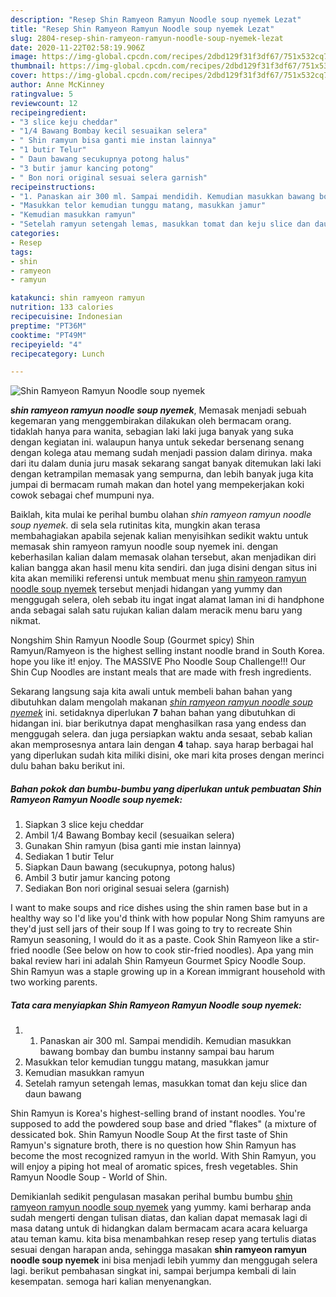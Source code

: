 ```yaml
---
description: "Resep Shin Ramyeon Ramyun Noodle soup nyemek Lezat"
title: "Resep Shin Ramyeon Ramyun Noodle soup nyemek Lezat"
slug: 2804-resep-shin-ramyeon-ramyun-noodle-soup-nyemek-lezat
date: 2020-11-22T02:58:19.906Z
image: https://img-global.cpcdn.com/recipes/2dbd129f31f3df67/751x532cq70/shin-ramyeon-ramyun-noodle-soup-nyemek-foto-resep-utama.jpg
thumbnail: https://img-global.cpcdn.com/recipes/2dbd129f31f3df67/751x532cq70/shin-ramyeon-ramyun-noodle-soup-nyemek-foto-resep-utama.jpg
cover: https://img-global.cpcdn.com/recipes/2dbd129f31f3df67/751x532cq70/shin-ramyeon-ramyun-noodle-soup-nyemek-foto-resep-utama.jpg
author: Anne McKinney
ratingvalue: 5
reviewcount: 12
recipeingredient:
- "3 slice keju cheddar"
- "1/4 Bawang Bombay kecil sesuaikan selera"
- " Shin ramyun bisa ganti mie instan lainnya"
- "1 butir Telur"
- " Daun bawang secukupnya potong halus"
- "3 butir jamur kancing potong"
- " Bon nori original sesuai selera garnish"
recipeinstructions:
- "1. Panaskan air 300 ml. Sampai mendidih. Kemudian masukkan bawang bombay dan bumbu instanny sampai bau harum"
- "Masukkan telor kemudian tunggu matang, masukkan jamur"
- "Kemudian masukkan ramyun"
- "Setelah ramyun setengah lemas, masukkan tomat dan keju slice dan daun bawang"
categories:
- Resep
tags:
- shin
- ramyeon
- ramyun

katakunci: shin ramyeon ramyun 
nutrition: 133 calories
recipecuisine: Indonesian
preptime: "PT36M"
cooktime: "PT49M"
recipeyield: "4"
recipecategory: Lunch

---
```



![Shin Ramyeon Ramyun Noodle soup nyemek](https://img-global.cpcdn.com/recipes/2dbd129f31f3df67/751x532cq70/shin-ramyeon-ramyun-noodle-soup-nyemek-foto-resep-utama.jpg)

<b><i>shin ramyeon ramyun noodle soup nyemek</i></b>, Memasak menjadi sebuah kegemaran yang menggembirakan dilakukan oleh bermacam orang. tidaklah hanya para wanita, sebagian laki laki juga banyak yang suka dengan kegiatan ini. walaupun hanya untuk sekedar bersenang senang dengan kolega atau memang sudah menjadi passion dalam dirinya. maka dari itu dalam dunia juru masak sekarang sangat banyak ditemukan laki laki dengan ketrampilan memasak yang sempurna, dan lebih banyak juga kita jumpai di bermacam rumah makan dan hotel yang mempekerjakan koki cowok sebagai chef mumpuni nya.

Baiklah, kita mulai ke perihal bumbu olahan <i>shin ramyeon ramyun noodle soup nyemek</i>. di sela sela rutinitas kita, mungkin akan terasa membahagiakan apabila sejenak kalian menyisihkan sedikit waktu untuk memasak shin ramyeon ramyun noodle soup nyemek ini. dengan keberhasilan kalian dalam memasak olahan tersebut, akan menjadikan diri kalian bangga akan hasil menu kita sendiri. dan juga disini dengan situs ini kita akan memiliki referensi untuk membuat menu <u>shin ramyeon ramyun noodle soup nyemek</u> tersebut menjadi hidangan yang yummy dan menggugah selera, oleh sebab itu ingat ingat alamat laman ini di handphone anda sebagai salah satu rujukan kalian dalam meracik menu baru yang nikmat.

Nongshim Shin Ramyun Noodle Soup (Gourmet spicy) Shin Ramyun/Ramyeon is the highest selling instant noodle brand in South Korea. hope you like it! enjoy. The MASSIVE Pho Noodle Soup Challenge!!! Our Shin Cup Noodles are instant meals that are made with fresh ingredients.


Sekarang langsung saja kita awali untuk membeli bahan bahan yang dibutuhkan dalam mengolah makanan <u><i>shin ramyeon ramyun noodle soup nyemek</i></u> ini. setidaknya diperlukan <b>7</b> bahan bahan yang dibutuhkan di hidangan ini. biar berikutnya dapat menghasilkan rasa yang endess dan menggugah selera. dan juga persiapkan waktu anda sesaat, sebab kalian akan memprosesnya antara lain dengan <b>4</b> tahap. saya harap berbagai hal yang diperlukan sudah kita miliki disini, oke mari kita proses dengan merinci dulu bahan baku berikut ini.

<!--inarticleads1-->

##### Bahan pokok dan bumbu-bumbu yang diperlukan untuk pembuatan Shin Ramyeon Ramyun Noodle soup nyemek:

1. Siapkan 3 slice keju cheddar
1. Ambil 1/4 Bawang Bombay kecil (sesuaikan selera)
1. Gunakan  Shin ramyun (bisa ganti mie instan lainnya)
1. Sediakan 1 butir Telur
1. Siapkan  Daun bawang (secukupnya, potong halus)
1. Ambil 3 butir jamur kancing potong
1. Sediakan  Bon nori original sesuai selera (garnish)


I want to make soups and rice dishes using the shin ramen base but in a healthy way so I&#39;d like you&#39;d think with how popular Nong Shim ramyuns are they&#39;d just sell jars of their soup If I was going to try to recreate Shin Ramyun seasoning, I would do it as a paste. Cook Shin Ramyeon like a stir-fried noodle (See below on how to cook stir-fried noodles). Apa yang min bakal review hari ini adalah Shin Ramyeun Gourmet Spicy Noodle Soup. Shin Ramyun was a staple growing up in a Korean immigrant household with two working parents. 

<!--inarticleads2-->

##### Tata cara menyiapkan Shin Ramyeon Ramyun Noodle soup nyemek:

1. 1. Panaskan air 300 ml. Sampai mendidih. Kemudian masukkan bawang bombay dan bumbu instanny sampai bau harum
1. Masukkan telor kemudian tunggu matang, masukkan jamur
1. Kemudian masukkan ramyun
1. Setelah ramyun setengah lemas, masukkan tomat dan keju slice dan daun bawang


Shin Ramyun is Korea&#39;s highest-selling brand of instant noodles. You&#39;re supposed to add the powdered soup base and dried &#34;flakes&#34; (a mixture of dessicated bok. Shin Ramyun Noodle Soup At the first taste of Shin Ramyun&#39;s signature broth, there is no question how Shin Ramyun has become the most recognized ramyun in the world. With Shin Ramyun, you will enjoy a piping hot meal of aromatic spices, fresh vegetables. Shin Ramyun Noodle Soup - World of Shin. 

Demikianlah sedikit pengulasan masakan perihal bumbu bumbu <u>shin ramyeon ramyun noodle soup nyemek</u> yang yummy. kami berharap anda sudah mengerti dengan tulisan diatas, dan kalian dapat memasak lagi di masa datang untuk di hidangkan dalam bermacam acara acara keluarga atau teman kamu. kita bisa menambahkan resep resep yang tertulis diatas sesuai dengan harapan anda, sehingga masakan <b>shin ramyeon ramyun noodle soup nyemek</b> ini bisa menjadi lebih yummy dan menggugah selera lagi. berikut pembahasan singkat ini, sampai berjumpa kembali di lain kesempatan. semoga hari kalian menyenangkan.
